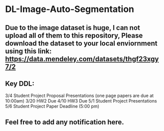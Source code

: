 # DL-Image-Auto-Segmentation

## Due to the image dataset is huge, I can not upload all of them to this repository, Please download the dataset to your local enviornment using this link: https://data.mendeley.com/datasets/thgf23xgy7/2


## Key DDL:
3/4 Student Project Proposal Presentations (one page papers are due at 10:00am)
3/20 HW2 Due
4/10 HW3 Due
5/1 Student Project Presentations
5/6 Student Project Paper Deadline (5:00 pm)





## Feel free to add any notification here. 

